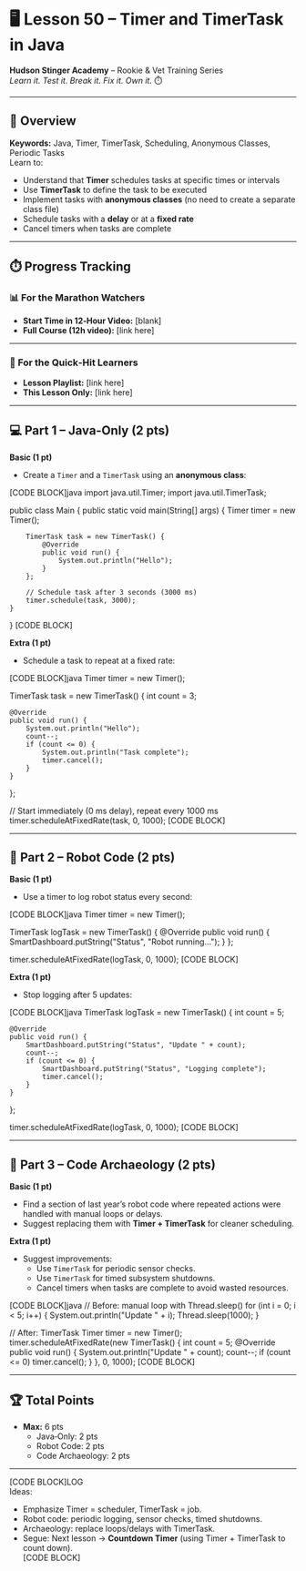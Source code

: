 # 🖥️ Lesson 50 – Timer and TimerTask in Java

**Hudson Stinger Academy** – Rookie & Vet Training Series  
_Learn it. Test it. Break it. Fix it. Own it._ ⏱️  

---

## 🎯 Overview
**Keywords:** Java, Timer, TimerTask, Scheduling, Anonymous Classes, Periodic Tasks  
Learn to:
- Understand that **Timer** schedules tasks at specific times or intervals  
- Use **TimerTask** to define the task to be executed  
- Implement tasks with **anonymous classes** (no need to create a separate class file)  
- Schedule tasks with a **delay** or at a **fixed rate**  
- Cancel timers when tasks are complete  

---

## ⏱️ Progress Tracking

### 📊 For the Marathon Watchers  
- **Start Time in 12‑Hour Video:** [blank]  
- **Full Course (12h video):** [link here]  

---

### 🎯 For the Quick‑Hit Learners  
- **Lesson Playlist:** [link here]  
- **This Lesson Only:** [link here]  

---

## 💻 Part 1 – Java‑Only (2 pts)

**Basic (1 pt)**  
- Create a `Timer` and a `TimerTask` using an **anonymous class**:  

[CODE BLOCK]java
import java.util.Timer;
import java.util.TimerTask;

public class Main {
    public static void main(String[] args) {
        Timer timer = new Timer();

        TimerTask task = new TimerTask() {
            @Override
            public void run() {
                System.out.println("Hello");
            }
        };

        // Schedule task after 3 seconds (3000 ms)
        timer.schedule(task, 3000);
    }
}
[CODE BLOCK]

**Extra (1 pt)**  
- Schedule a task to repeat at a fixed rate:  

[CODE BLOCK]java
Timer timer = new Timer();

TimerTask task = new TimerTask() {
    int count = 3;

    @Override
    public void run() {
        System.out.println("Hello");
        count--;
        if (count <= 0) {
            System.out.println("Task complete");
            timer.cancel();
        }
    }
};

// Start immediately (0 ms delay), repeat every 1000 ms
timer.scheduleAtFixedRate(task, 0, 1000);
[CODE BLOCK]

---

## 🤖 Part 2 – Robot Code (2 pts)

**Basic (1 pt)**  
- Use a timer to log robot status every second:  

[CODE BLOCK]java
Timer timer = new Timer();

TimerTask logTask = new TimerTask() {
    @Override
    public void run() {
        SmartDashboard.putString("Status", "Robot running...");
    }
};

timer.scheduleAtFixedRate(logTask, 0, 1000);
[CODE BLOCK]

**Extra (1 pt)**  
- Stop logging after 5 updates:  

[CODE BLOCK]java
TimerTask logTask = new TimerTask() {
    int count = 5;

    @Override
    public void run() {
        SmartDashboard.putString("Status", "Update " + count);
        count--;
        if (count <= 0) {
            SmartDashboard.putString("Status", "Logging complete");
            timer.cancel();
        }
    }
};

timer.scheduleAtFixedRate(logTask, 0, 1000);
[CODE BLOCK]

---

## 📜 Part 3 – Code Archaeology (2 pts)

**Basic (1 pt)**  
- Find a section of last year’s robot code where repeated actions were handled with manual loops or delays.  
- Suggest replacing them with **Timer + TimerTask** for cleaner scheduling.  

**Extra (1 pt)**  
- Suggest improvements:  
  - Use `TimerTask` for periodic sensor checks.  
  - Use `TimerTask` for timed subsystem shutdowns.  
  - Cancel timers when tasks are complete to avoid wasted resources.  

[CODE BLOCK]java
// Before: manual loop with Thread.sleep()
for (int i = 0; i < 5; i++) {
    System.out.println("Update " + i);
    Thread.sleep(1000);
}

// After: TimerTask
Timer timer = new Timer();
timer.scheduleAtFixedRate(new TimerTask() {
    int count = 5;
    @Override
    public void run() {
        System.out.println("Update " + count);
        count--;
        if (count <= 0) timer.cancel();
    }
}, 0, 1000);
[CODE BLOCK]

---

## 🏆 Total Points
- **Max:** 6 pts  
  - Java‑Only: 2 pts  
  - Robot Code: 2 pts  
  - Code Archaeology: 2 pts  

---

[CODE BLOCK]LOG  
Ideas:  
- Emphasize Timer = scheduler, TimerTask = job.  
- Robot code: periodic logging, sensor checks, timed shutdowns.  
- Archaeology: replace loops/delays with TimerTask.  
- Segue: Next lesson → **Countdown Timer** (using Timer + TimerTask to count down).  
[CODE BLOCK]
```